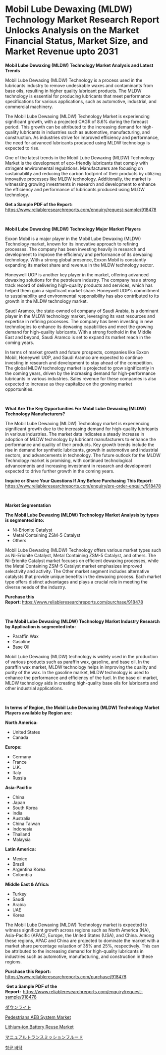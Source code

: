 <p><h1>Mobil Lube Dewaxing (MLDW) Technology Market Research Report Unlocks Analysis on the Market Financial Status, Market Size, and Market Revenue upto 2031</h1></p><p><strong>Mobil Lube Dewaxing (MLDW) Technology Market Analysis and Latest Trends</strong></p>
<p><p>Mobil Lube Dewaxing (MLDW) Technology is a process used in the lubricants industry to remove undesirable waxes and contaminants from base oils, resulting in higher quality lubricant products. The MLDW technology is essential for producing lubricants that meet performance specifications for various applications, such as automotive, industrial, and commercial machinery.</p><p>The Mobil Lube Dewaxing (MLDW) Technology Market is experiencing significant growth, with a projected CAGR of 8.6% during the forecast period. This growth can be attributed to the increasing demand for high-quality lubricants in industries such as automotive, manufacturing, and construction. As industries strive for improved efficiency and performance, the need for advanced lubricants produced using MLDW technology is expected to rise.</p><p>One of the latest trends in the Mobil Lube Dewaxing (MLDW) Technology Market is the development of eco-friendly lubricants that comply with stringent environmental regulations. Manufacturers are focusing on sustainability and reducing the carbon footprint of their products by utilizing innovative processes like MLDW technology. Additionally, the market is witnessing growing investments in research and development to enhance the efficiency and performance of lubricants produced using MLDW technology.</p></p>
<p><strong>Get a Sample PDF of the Report:&nbsp;</strong> <a href="https://www.reliableresearchreports.com/enquiry/request-sample/918478">https://www.reliableresearchreports.com/enquiry/request-sample/918478</a></p>
<p>&nbsp;</p>
<p><strong>Mobil Lube Dewaxing (MLDW) Technology Major Market Players</strong></p>
<p><p>Exxon Mobil is a major player in the Mobil Lube Dewaxing (MLDW) Technology market, known for its innovative approach to refining processes. The company has been investing heavily in research and development to improve the efficiency and performance of its dewaxing technology. With a strong global presence, Exxon Mobil is constantly expanding its market share and revenue in the MLDW technology sector.</p><p>Honeywell UOP is another key player in the market, offering advanced dewaxing solutions for the petroleum industry. The company has a strong track record of delivering high-quality products and services, which has helped them gain a significant market share. Honeywell UOP's commitment to sustainability and environmental responsibility has also contributed to its growth in the MLDW technology market.</p><p>Saudi Aramco, the state-owned oil company of Saudi Arabia, is a dominant player in the MLDW technology market, leveraging its vast resources and expertise in refining processes. The company has been investing in new technologies to enhance its dewaxing capabilities and meet the growing demand for high-quality lubricants. With a strong foothold in the Middle East and beyond, Saudi Aramco is set to expand its market reach in the coming years.</p><p>In terms of market growth and future prospects, companies like Exxon Mobil, Honeywell UOP, and Saudi Aramco are expected to continue investing in research and development to stay ahead of the competition. The global MLDW technology market is projected to grow significantly in the coming years, driven by the increasing demand for high-performance lubricants in various industries. Sales revenue for these companies is also expected to increase as they capitalize on the growing market opportunities.</p></p>
<p>&nbsp;</p>
<p><strong>What Are The Key Opportunities For Mobil Lube Dewaxing (MLDW) Technology Manufacturers?</strong></p>
<p><p>The Mobil Lube Dewaxing (MLDW) Technology market is experiencing significant growth due to the increasing demand for high-quality lubricants in various industries. The market data indicates a steady increase in adoption of MLDW technology by lubricant manufacturers to enhance the performance and quality of their products. Key growth trends include the rise in demand for synthetic lubricants, growth in automotive and industrial sectors, and advancements in technology. The future outlook for the MLDW Technology market is promising, with continued technological advancements and increasing investment in research and development expected to drive further growth in the coming years.</p></p>
<p><strong>Inquire or Share Your Questions If Any Before Purchasing This Report:</strong> <a href="https://www.reliableresearchreports.com/enquiry/pre-order-enquiry/918478">https://www.reliableresearchreports.com/enquiry/pre-order-enquiry/918478</a></p>
<p>&nbsp;</p>
<p><strong>Market Segmentation</strong></p>
<p><strong>The Mobil Lube Dewaxing (MLDW) Technology Market Analysis by types is segmented into:</strong></p>
<p><ul><li>Ni-Erionite Catalyst</li><li>Metal Containing ZSM-5 Catalyst</li><li>Others</li></ul></p>
<p><p>Mobil Lube Dewaxing (MLDW) Technology offers various market types such as Ni-Erionite Catalyst, Metal Containing ZSM-5 Catalyst, and others. The Ni-Erionite Catalyst market focuses on efficient dewaxing processes, while the Metal Containing ZSM-5 Catalyst market emphasizes improved selectivity and activity. The Other market segment includes alternative catalysts that provide unique benefits in the dewaxing process. Each market type offers distinct advantages and plays a crucial role in meeting the diverse needs of the industry.</p></p>
<p><strong>Purchase this Report:&nbsp;</strong><a href="https://www.reliableresearchreports.com/purchase/918478">https://www.reliableresearchreports.com/purchase/918478</a></p>
<p>&nbsp;</p>
<p><strong>The Mobil Lube Dewaxing (MLDW) Technology Market Industry Research by Application is segmented into:</strong></p>
<p><ul><li>Paraffin Wax</li><li>Gasoline</li><li>Base Oil</li></ul></p>
<p><p>Mobil Lube Dewaxing (MLDW) technology is widely used in the production of various products such as paraffin wax, gasoline, and base oil. In the paraffin wax market, MLDW technology helps in improving the quality and purity of the wax. In the gasoline market, MLDW technology is used to enhance the performance and efficiency of the fuel. In the base oil market, MLDW technology aids in creating high-quality base oils for lubricants and other industrial applications.</p></p>
<p>&nbsp;</p>
<p><strong>In terms of Region, the Mobil Lube Dewaxing (MLDW) Technology Market Players available by Region are:</strong></p>
<p>
    <p> <strong> North America: </strong>
        <ul>
            <li>United States</li>
            <li>Canada</li>
        </ul>
        </p> 
    <p> <strong> Europe: </strong>
        <ul>
            <li>Germany</li>
            <li>France</li>
            <li>U.K.</li>
            <li>Italy</li>
            <li>Russia</li>
        </ul>
        </p> 
    <p> <strong> Asia-Pacific: </strong>
        <ul>
            <li>China</li>
            <li>Japan</li>
            <li>South Korea</li>
            <li>India</li>
            <li>Australia</li>
            <li>China Taiwan</li>
            <li>Indonesia</li>
            <li>Thailand</li>
            <li>Malaysia</li>
        </ul>
        </p> 
    <p> <strong> Latin America: </strong>
        <ul>
            <li>Mexico</li>
            <li>Brazil</li>
            <li>Argentina Korea</li>
            <li>Colombia</li>
        </ul>
        </p> 
    <p> <strong> Middle East & Africa: </strong>
        <ul>
            <li>Turkey</li>
            <li>Saudi</li>
            <li>Arabia</li>
            <li>UAE</li>
            <li>Korea</li>
        </ul>
    </p>
    </p>
<p><p>The Mobil Lube Dewaxing (MLDW) Technology market is expected to witness significant growth across regions such as North America (NA), Asia-Pacific (APAC), Europe, the United States (USA), and China. Among these regions, APAC and China are projected to dominate the market with a market share percentage valuation of 35% and 25%, respectively. This can be attributed to the increasing demand for high-quality lubricants in industries such as automotive, manufacturing, and construction in these regions.</p></p>
<p><strong>Purchase this Report: </strong><a href="https://www.reliableresearchreports.com/purchase/918478">https://www.reliableresearchreports.com/purchase/918478</a></p>
<p>&nbsp;<strong>Get a Sample PDF of the Report:&nbsp;&nbsp;</strong><a href="https://www.reliableresearchreports.com/enquiry/request-sample/918478">https://www.reliableresearchreports.com/enquiry/request-sample/918478</a></p>
<p><strong></strong></p>
<p><p><a href="https://github.com/EstelWisozk1/Market-Research-Report-List-1/blob/main/739259316555.md">ダウンライト</a></p><p><a href="https://issuu.com/reportprime-2/docs/pedestrians-aeb-system-market-size-2030.pptx">Pedestrians AEB System Market</a></p><p><a href="https://github.com/joannagoyvaerts/Market-Research-Report-List-2/blob/main/lithium-ion-battery-reuse-market.md">Lithium-ion Battery Reuse Market</a></p><p><a href="https://medium.com/@jeannesawayn2023/%E3%83%9E%E3%83%8B%E3%83%A5%E3%82%A2%E3%83%AB%E3%83%88%E3%83%A9%E3%83%B3%E3%82%B9%E3%83%9F%E3%83%83%E3%82%B7%E3%83%A7%E3%83%B3%E3%83%95%E3%83%AB%E3%83%BC%E3%83%89%E5%B8%82%E5%A0%B4%E3%81%AE%E5%88%86%E6%9E%90-%E3%82%B0%E3%83%AD%E3%83%BC%E3%83%90%E3%83%AB%E7%94%A3%E6%A5%AD%E3%81%AE%E8%A6%96%E7%82%B9%E3%81%A8%E4%BA%88%E6%B8%AC-2024%E5%B9%B4%E3%81%8B%E3%82%892031%E5%B9%B4%E3%81%BE%E3%81%A7-ac05f509ecf2">マニュアルトランスミッションフルード</a></p><p><a href="https://github.com/vsckjg50460/Market-Research-Report-List-1/blob/main/226584115506.md">항균 바닥</a></p></p>